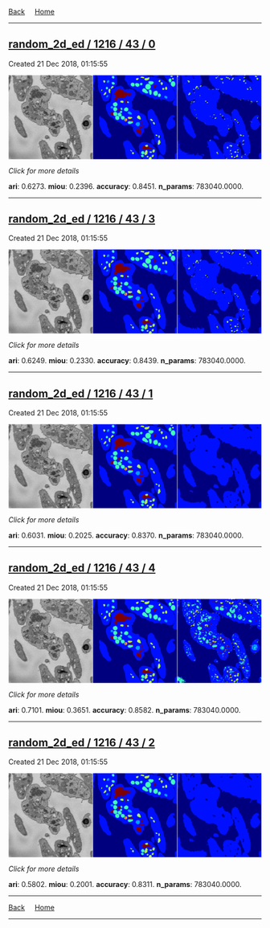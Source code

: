 
[Back](..)&nbsp;&nbsp;&nbsp;&nbsp;&nbsp;[Home](https://leapmanlab.github.io/snapshots)

---

<div class="summary"><a href="0"><h2>random_2d_ed / 1216 / 43 / 0</h2></a><p>Created 21 Dec 2018, 01:15:55
</p><a href="0"><img src="0/media/summary.png" align="center"></a><p>
<i>Click for more details</i>
</p></div>

**ari**: 0.6273. **miou**: 0.2396. **accuracy**: 0.8451. **n_params**: 783040.0000. 

---

<div class="summary"><a href="3"><h2>random_2d_ed / 1216 / 43 / 3</h2></a><p>Created 21 Dec 2018, 01:15:55
</p><a href="3"><img src="3/media/summary.png" align="center"></a><p>
<i>Click for more details</i>
</p></div>

**ari**: 0.6249. **miou**: 0.2330. **accuracy**: 0.8439. **n_params**: 783040.0000. 

---

<div class="summary"><a href="1"><h2>random_2d_ed / 1216 / 43 / 1</h2></a><p>Created 21 Dec 2018, 01:15:55
</p><a href="1"><img src="1/media/summary.png" align="center"></a><p>
<i>Click for more details</i>
</p></div>

**ari**: 0.6031. **miou**: 0.2025. **accuracy**: 0.8370. **n_params**: 783040.0000. 

---

<div class="summary"><a href="4"><h2>random_2d_ed / 1216 / 43 / 4</h2></a><p>Created 21 Dec 2018, 01:15:55
</p><a href="4"><img src="4/media/summary.png" align="center"></a><p>
<i>Click for more details</i>
</p></div>

**ari**: 0.7101. **miou**: 0.3651. **accuracy**: 0.8582. **n_params**: 783040.0000. 

---

<div class="summary"><a href="2"><h2>random_2d_ed / 1216 / 43 / 2</h2></a><p>Created 21 Dec 2018, 01:15:55
</p><a href="2"><img src="2/media/summary.png" align="center"></a><p>
<i>Click for more details</i>
</p></div>

**ari**: 0.5802. **miou**: 0.2001. **accuracy**: 0.8311. **n_params**: 783040.0000. 

---

[Back](..)&nbsp;&nbsp;&nbsp;&nbsp;&nbsp;[Home](https://leapmanlab.github.io/snapshots)

---